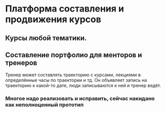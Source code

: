 # Платформа составления и продвижения курсов
## Курсы любой тематики. 
## Составление портфолио для менторов и тренеров

Тренер может составлять траекторию с курсами, лекциями в определённые часы по траектории и тд. Он объявляет запись на траекторию к какой-то дате, люди записываются к ней и тренер ведёт. 

### Многое надо реализовать и исправить, сейчас накидано как неполноценный прототип